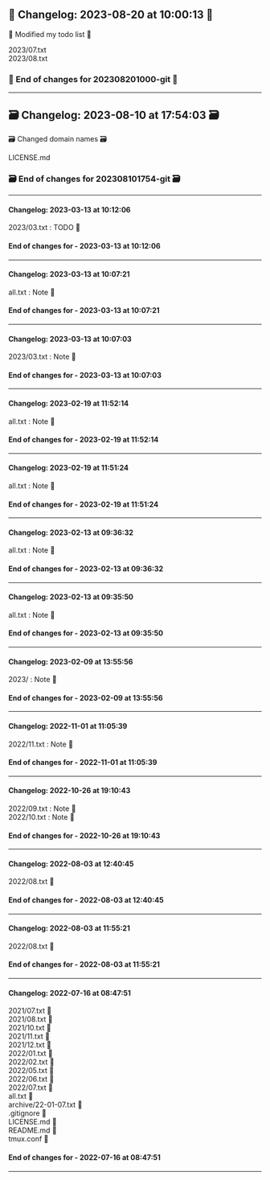 ## 📓 Changelog: 2023-08-20 at 10:00:13 📓  

📓 Modified my todo list 📓  
  
  
2023/07.txt  
2023/08.txt  


### 📓 End of changes for 202308201000-git 📓  

----  
## 🗃️ Changelog: 2023-08-10 at 17:54:03 🗃️  

🗃️ Changed domain names 🗃️  
  
  
LICENSE.md  


### 🗃️ End of changes for 202308101754-git 🗃️  

----  
#### Changelog: 2023-03-13 at 10:12:06  

2023/03.txt : TODO 🚀  
  
#### End of changes for  - 2023-03-13 at 10:12:06  
  
----  
  
#### Changelog: 2023-03-13 at 10:07:21  

all.txt : Note 🚀  
  
#### End of changes for  - 2023-03-13 at 10:07:21  
  
----  
  
#### Changelog: 2023-03-13 at 10:07:03  

2023/03.txt : Note 🚀  
  
#### End of changes for  - 2023-03-13 at 10:07:03  
  
----  
  
#### Changelog: 2023-02-19 at 11:52:14  

all.txt : Note 🚀  
  
#### End of changes for  - 2023-02-19 at 11:52:14  
  
----  
  
#### Changelog: 2023-02-19 at 11:51:24  

all.txt : Note 🚀  
  
#### End of changes for  - 2023-02-19 at 11:51:24  
  
----  
  
#### Changelog: 2023-02-13 at 09:36:32  

all.txt : Note 🚀  
  
#### End of changes for  - 2023-02-13 at 09:36:32  
  
----  
  
#### Changelog: 2023-02-13 at 09:35:50  

all.txt : Note 🚀  
  
#### End of changes for  - 2023-02-13 at 09:35:50  
  
----  
  
#### Changelog: 2023-02-09 at 13:55:56  

2023/ : Note 🚀  
  
#### End of changes for  - 2023-02-09 at 13:55:56  
  
----  
  
#### Changelog: 2022-11-01 at 11:05:39  

2022/11.txt : Note 🚀  
  
#### End of changes for  - 2022-11-01 at 11:05:39  
  
----  
  
#### Changelog: 2022-10-26 at 19:10:43  

2022/09.txt : Note 🚀  
2022/10.txt : Note 🚀  
  
#### End of changes for  - 2022-10-26 at 19:10:43  
  
----  
  
#### Changelog: 2022-08-03 at 12:40:45  
  
2022/08.txt      🚀  
  
#### End of changes for  - 2022-08-03 at 12:40:45  
  
----  
  
#### Changelog: 2022-08-03 at 11:55:21  
  
2022/08.txt      🚀  
  
#### End of changes for  - 2022-08-03 at 11:55:21  
  
----  
  
#### Changelog: 2022-07-16 at 08:47:51  
  
2021/07.txt 🚀   
2021/08.txt 🚀   
2021/10.txt 🚀   
2021/11.txt 🚀   
2021/12.txt 🚀   
2022/01.txt 🚀   
2022/02.txt 🚀   
2022/05.txt 🚀   
2022/06.txt 🚀   
2022/07.txt 🚀   
all.txt 🚀   
archive/22-01-07.txt 🚀   
.gitignore 🚀   
LICENSE.md 🚀   
README.md 🚀   
tmux.conf 🚀   
  
#### End of changes for  - 2022-07-16 at 08:47:51  
----  
  
  
